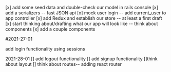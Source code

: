 [x] add some seed data and double-check our model in  rails console
[x] add a serializers  -- fast JSON api 
[x] mock user login -- add current_user to app controller 
[x] add Redux and establish our store -- at least a first draft 
[x] start thinking about/drafting what our app will look like -- think about components 
[x] add a couple components

#2021-27-01

add login functionality using sessions 

2021-28-01
[] add logout functionality 
[] add signup functionality 
[]think about layout 
[] think about routes-- adding react router 